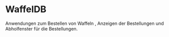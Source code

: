 # WaffelDB
Anwendungen zum Bestellen von Waffeln , Anzeigen der Bestellungen und Abholfenster für die Bestellungen.
